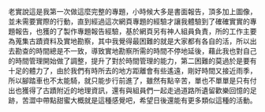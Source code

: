 老實說這是我第一次做這麼完整的專題，小時候大多是書面報告，頂多加上圖像，並未需要實際的行動，直到經過這次網頁專題的經驗才讓我體驗到了確確實實的專題報告，也獲的了製作專題報告經驗，基於網頁另有神人組員負責，所的工作主要為蒐集古蹟資料及實地勘察，其中我覺得最困難的就是大家都有各自的活，所以出去勘查的時間總是不一致，導致實地勘察所需的時間不停地延後，藉此我也對自己的時間管理開始做了調整，提升了對於時間管理的能力，第二困難的莫過於是要有十足的體力了，由於我們有時所去的地方距離會有些遙遠，剛好時間又接近雨季，所以腳踏車也不太能騎，就只能步行前進了，雖然有點辛苦，單也不單單是只有付出也獲得了古蹟附近的地理資訊，還有與組員們一起走過道路所遺留歡樂回憶的足跡，苦澀中帶點甜蜜大概就是這種感覺吧，希望日後還能有更多類似這種的活動。